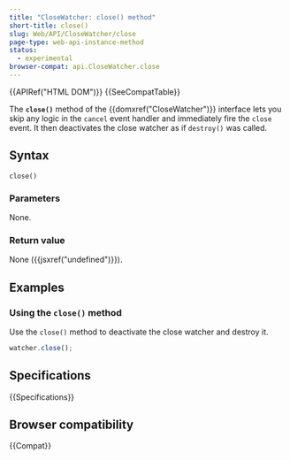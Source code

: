 ```yaml
---
title: "CloseWatcher: close() method"
short-title: close()
slug: Web/API/CloseWatcher/close
page-type: web-api-instance-method
status:
  - experimental
browser-compat: api.CloseWatcher.close
---
```


{{APIRef("HTML DOM")}} {{SeeCompatTable}}

The **`close()`** method of the {{domxref("CloseWatcher")}} interface lets you skip any logic in the `cancel` event handler and immediately fire the `close` event. It then deactivates the close watcher as if `destroy()` was called.

## Syntax

```js-nolint
close()
```

### Parameters

None.

### Return value

None ({{jsxref("undefined")}}).

## Examples

### Using the `close()` method

Use the `close()` method to deactivate the close watcher and destroy it.

```js
watcher.close();
```

## Specifications

{{Specifications}}

## Browser compatibility

{{Compat}}
